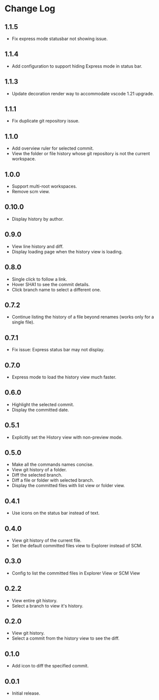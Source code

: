 # Change Log

## 1.1.5
- Fix express mode statusbar not showing issue.

## 1.1.4
- Add configuration to support hiding Express mode in status bar.

## 1.1.3
- Update decoration render way to accommodate vscode 1.21 upgrade.

## 1.1.1
- Fix duplicate git repository issue.

## 1.1.0
- Add overview ruler for selected commit.
- View the folder or file history whose git repository is not the current workspace.

## 1.0.0
- Support multi-root workspaces.
- Remove scm view.

## 0.10.0
- Display history by author.

## 0.9.0
- View line history and diff.
- Display loading page when the history view is loading.

## 0.8.0
- Single click to follow a link.
- Hover SHA1 to see the commit details.
- Click branch name to select a different one.

## 0.7.2
- Continue listing the history of a file beyond renames (works only for a single file).

## 0.7.1
- Fix issue: Express status bar may not display.

## 0.7.0
- Express mode to load the history view much faster.

## 0.6.0
- Highlight the selected commit.
- Display the committed date.

## 0.5.1
- Explicitly set the History view with non-preview mode.

## 0.5.0
- Make all the commands names concise.
- View git history of a folder.
- Diff the selected branch.
- Diff a file or folder with selected branch.
- Display the committed files with list view or folder view.

## 0.4.1
- Use icons on the status bar instead of text.

## 0.4.0
- View git history of the current file.
- Set the default committed files view to Explorer instead of SCM.

## 0.3.0
- Config to list the committed files in Explorer View or SCM View

## 0.2.2
- View entire git history.
- Select a branch to view it's history.

## 0.2.0
- View git history.
- Select a commit from the history view to see the diff.

## 0.1.0
- Add icon to diff the specified commit.

## 0.0.1
- Initial release.